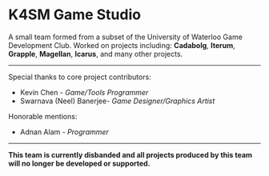 K4SM Game Studio
==============

A small team formed from a subset of the University of Waterloo Game Development Club. Worked on projects including: 
**Cadabolg**, **Iterum**, **Grapple**, **Magellan**, **Icarus**, and many other projects.

_______________

Special thanks to core project contributors:
+ Kevin Chen - *Game/Tools Programmer*
+ Swarnava (Neel) Banerjee- *Game Designer/Graphics Artist*

Honorable mentions:
+ Adnan Alam - *Programmer*

______________

**This team is currently disbanded and all projects produced by this team will no longer be developed or supported.**
